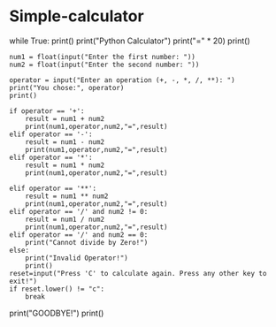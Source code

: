 # Simple-calculator
while True:
    print()
    print("Python Calculator")
    print("=" * 20)
    print()

    num1 = float(input("Enter the first number: "))
    num2 = float(input("Enter the second number: "))

    operator = input("Enter an operation (+, -, *, /, **): ")
    print("You chose:", operator)
    print()

    if operator == '+':
        result = num1 + num2
        print(num1,operator,num2,"=",result)
    elif operator == '-':
        result = num1 - num2
        print(num1,operator,num2,"=",result)
    elif operator == '*':
        result = num1 * num2
        print(num1,operator,num2,"=",result)

    elif operator == '**':
        result = num1 ** num2
        print(num1,operator,num2,"=",result)
    elif operator == '/' and num2 != 0:
        result = num1 / num2
        print(num1,operator,num2,"=",result)
    elif operator == '/' and num2 == 0:
        print("Cannot divide by Zero!")
    else:
        print("Invalid Operator!")
        print()
    reset=input("Press 'C' to calculate again. Press any other key to exit!")
    if reset.lower() != "c":
        break
print("GOODBYE!")
print()

